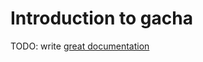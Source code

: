 # Introduction to gacha

TODO: write [great documentation](http://jacobian.org/writing/what-to-write/)
